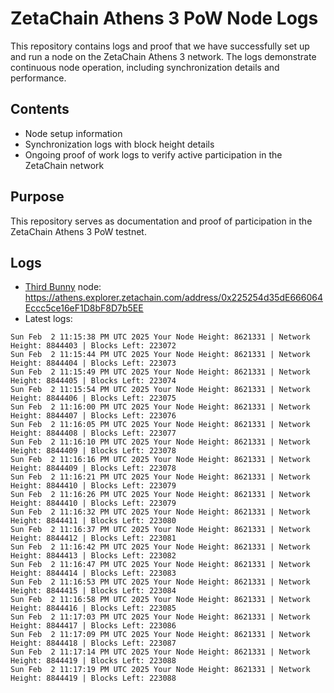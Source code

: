 # ZetaChain Athens 3 PoW Node Logs
This repository contains logs and proof that we have successfully set up and run a node on the ZetaChain Athens 3 network. The logs demonstrate continuous node operation, including synchronization details and performance.

## Contents
- Node setup information
- Synchronization logs with block height details
- Ongoing proof of work logs to verify active participation in the ZetaChain network

## Purpose
This repository serves as documentation and proof of participation in the ZetaChain Athens 3 PoW testnet.

## Logs

- [Third Bunny](https://thirdbunny.xyz/) node: https://athens.explorer.zetachain.com/address/0x225254d35dE666064Eccc5ce16eF1D8bF8D7b5EE
- Latest logs:
```
Sun Feb  2 11:15:38 PM UTC 2025 Your Node Height: 8621331 | Network Height: 8844403 | Blocks Left: 223072
Sun Feb  2 11:15:44 PM UTC 2025 Your Node Height: 8621331 | Network Height: 8844404 | Blocks Left: 223073
Sun Feb  2 11:15:49 PM UTC 2025 Your Node Height: 8621331 | Network Height: 8844405 | Blocks Left: 223074
Sun Feb  2 11:15:54 PM UTC 2025 Your Node Height: 8621331 | Network Height: 8844406 | Blocks Left: 223075
Sun Feb  2 11:16:00 PM UTC 2025 Your Node Height: 8621331 | Network Height: 8844407 | Blocks Left: 223076
Sun Feb  2 11:16:05 PM UTC 2025 Your Node Height: 8621331 | Network Height: 8844408 | Blocks Left: 223077
Sun Feb  2 11:16:10 PM UTC 2025 Your Node Height: 8621331 | Network Height: 8844409 | Blocks Left: 223078
Sun Feb  2 11:16:16 PM UTC 2025 Your Node Height: 8621331 | Network Height: 8844409 | Blocks Left: 223078
Sun Feb  2 11:16:21 PM UTC 2025 Your Node Height: 8621331 | Network Height: 8844410 | Blocks Left: 223079
Sun Feb  2 11:16:26 PM UTC 2025 Your Node Height: 8621331 | Network Height: 8844410 | Blocks Left: 223079
Sun Feb  2 11:16:32 PM UTC 2025 Your Node Height: 8621331 | Network Height: 8844411 | Blocks Left: 223080
Sun Feb  2 11:16:37 PM UTC 2025 Your Node Height: 8621331 | Network Height: 8844412 | Blocks Left: 223081
Sun Feb  2 11:16:42 PM UTC 2025 Your Node Height: 8621331 | Network Height: 8844413 | Blocks Left: 223082
Sun Feb  2 11:16:47 PM UTC 2025 Your Node Height: 8621331 | Network Height: 8844414 | Blocks Left: 223083
Sun Feb  2 11:16:53 PM UTC 2025 Your Node Height: 8621331 | Network Height: 8844415 | Blocks Left: 223084
Sun Feb  2 11:16:58 PM UTC 2025 Your Node Height: 8621331 | Network Height: 8844416 | Blocks Left: 223085
Sun Feb  2 11:17:03 PM UTC 2025 Your Node Height: 8621331 | Network Height: 8844417 | Blocks Left: 223086
Sun Feb  2 11:17:09 PM UTC 2025 Your Node Height: 8621331 | Network Height: 8844418 | Blocks Left: 223087
Sun Feb  2 11:17:14 PM UTC 2025 Your Node Height: 8621331 | Network Height: 8844419 | Blocks Left: 223088
Sun Feb  2 11:17:19 PM UTC 2025 Your Node Height: 8621331 | Network Height: 8844419 | Blocks Left: 223088
```
